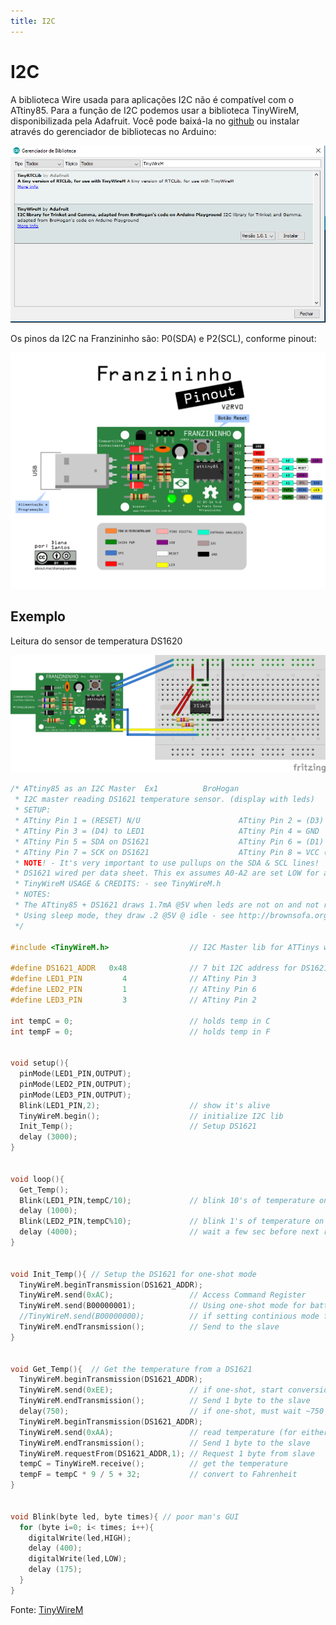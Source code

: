 ```yaml
---
title: I2C
---
```


# I2C

A biblioteca Wire usada para aplicações I2C não é compatível com o ATtiny85. Para a função de I2C podemos usar a biblioteca TinyWireM, disponibilizada pela Adafruit. Você pode baixá-la no [github](https://github.com/adafruit/TinyWireM) ou instalar através do gerenciador de bibliotecas no Arduino:

![](../../.gitbook/assets/tinywirem.PNG)

Os pinos da I2C na Franzininho são: P0\(SDA\) e P2\(SCL\), conforme pinout:

![](../../.gitbook/assets/pinagem-v2%20%282%29.png)

## Exemplo

Leitura do sensor de temperatura DS1620

![](../../.gitbook/assets/ds1621.png)

```cpp
/* ATtiny85 as an I2C Master  Ex1          BroHogan                      1/21/11
 * I2C master reading DS1621 temperature sensor. (display with leds)
 * SETUP:
 * ATtiny Pin 1 = (RESET) N/U                      ATtiny Pin 2 = (D3) LED3
 * ATtiny Pin 3 = (D4) to LED1                     ATtiny Pin 4 = GND
 * ATtiny Pin 5 = SDA on DS1621                    ATtiny Pin 6 = (D1) to LED2
 * ATtiny Pin 7 = SCK on DS1621                    ATtiny Pin 8 = VCC (2.7-5.5V)
 * NOTE! - It's very important to use pullups on the SDA & SCL lines!
 * DS1621 wired per data sheet. This ex assumes A0-A2 are set LOW for an addeess of 0x48
 * TinyWireM USAGE & CREDITS: - see TinyWireM.h
 * NOTES:
 * The ATtiny85 + DS1621 draws 1.7mA @5V when leds are not on and not reading temp.
 * Using sleep mode, they draw .2 @5V @ idle - see http://brownsofa.org/blog/archives/261
 */

#include <TinyWireM.h>                  // I2C Master lib for ATTinys which use USI

#define DS1621_ADDR   0x48              // 7 bit I2C address for DS1621 temperature sensor
#define LED1_PIN         4              // ATtiny Pin 3
#define LED2_PIN         1              // ATtiny Pin 6
#define LED3_PIN         3              // ATtiny Pin 2

int tempC = 0;                          // holds temp in C
int tempF = 0;                          // holds temp in F


void setup(){
  pinMode(LED1_PIN,OUTPUT);
  pinMode(LED2_PIN,OUTPUT);
  pinMode(LED3_PIN,OUTPUT);
  Blink(LED1_PIN,2);                    // show it's alive
  TinyWireM.begin();                    // initialize I2C lib
  Init_Temp();                          // Setup DS1621
  delay (3000);
}


void loop(){
  Get_Temp();
  Blink(LED1_PIN,tempC/10);             // blink 10's of temperature on LED 1
  delay (1000);
  Blink(LED2_PIN,tempC%10);             // blink 1's of temperature on LED 2
  delay (4000);                         // wait a few sec before next reading
}


void Init_Temp(){ // Setup the DS1621 for one-shot mode
  TinyWireM.beginTransmission(DS1621_ADDR);
  TinyWireM.send(0xAC);                 // Access Command Register
  TinyWireM.send(B00000001);            // Using one-shot mode for battery savings
  //TinyWireM.send(B00000000);          // if setting continious mode for fast reads
  TinyWireM.endTransmission();          // Send to the slave
}


void Get_Temp(){  // Get the temperature from a DS1621
  TinyWireM.beginTransmission(DS1621_ADDR);
  TinyWireM.send(0xEE);                 // if one-shot, start conversions now
  TinyWireM.endTransmission();          // Send 1 byte to the slave
  delay(750);                           // if one-shot, must wait ~750 ms for conversion
  TinyWireM.beginTransmission(DS1621_ADDR);
  TinyWireM.send(0xAA);                 // read temperature (for either mode)
  TinyWireM.endTransmission();          // Send 1 byte to the slave
  TinyWireM.requestFrom(DS1621_ADDR,1); // Request 1 byte from slave
  tempC = TinyWireM.receive();          // get the temperature
  tempF = tempC * 9 / 5 + 32;           // convert to Fahrenheit
}


void Blink(byte led, byte times){ // poor man's GUI
  for (byte i=0; i< times; i++){
    digitalWrite(led,HIGH);
    delay (400);
    digitalWrite(led,LOW);
    delay (175);
  }
}
```

Fonte: [TinyWireM](https://github.com/adafruit/TinyWireM)


